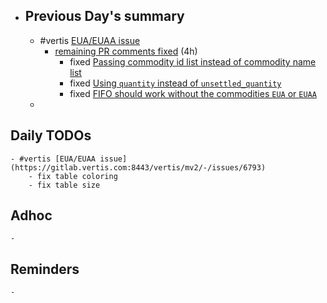 - ## Previous Day's summary
	- #vertis [EUA/EUAA issue](https://gitlab.vertis.com:8443/vertis/mv2/-/issues/6793)
		- [remaining PR comments fixed](https://gitlab.vertis.com:8443/vertis/mv2/-/merge_requests/319) (4h)
			- fixed [Passing commodity id list instead of commodity name list](https://gitlab.vertis.com:8443/vertis/mv2/-/merge_requests/319#note_14512)
			- fixed [Using `quantity` instead of `unsettled_quantity`](https://gitlab.vertis.com:8443/vertis/mv2/-/merge_requests/319#note_14508)
			- fixed [FIFO should work without the commodities `EUA` or `EUAA`](https://gitlab.vertis.com:8443/vertis/mv2/-/merge_requests/319#note_14587)
	-
## Daily TODOs
	- #vertis [EUA/EUAA issue](https://gitlab.vertis.com:8443/vertis/mv2/-/issues/6793)
		- fix table coloring
		- fix table size
## Adhoc
	-
## Reminders
	-